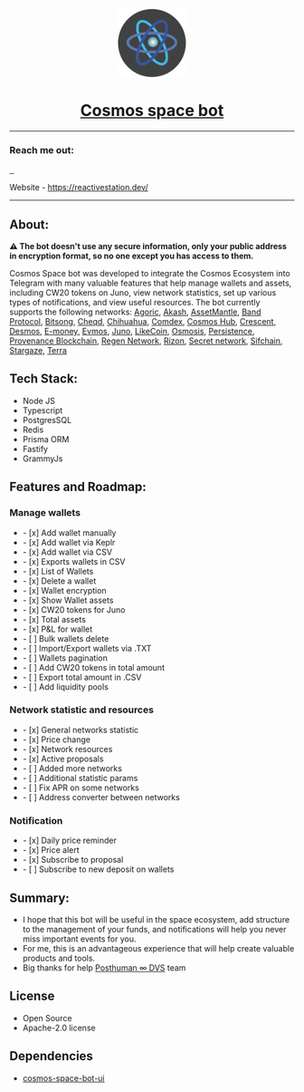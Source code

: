<p align="center">
<img src="server/assets/logo_small.png" width="120" height="120" text-align="center">
</p>
<h1 align="center"><a href="https://t.me/CosmosSpaceBot">Cosmos space bot <br /></a></h1>

---

<h3 align="left">Reach me out:</h3>

[//]: # (<img src="https://img.shields.io/badge/typescript-%23007ACC.svg?style=for-the-badge&logo=typescript&logoColor=white" alt="">)

<a href="https://twitter.com/RoenkoAnton">
<img src="https://img.shields.io/badge/Twitter-%231DA1F2.svg?style=for-the-badge&logo=Twitter&logoColor=white" alt="">
</a>
<a href="https://www.linkedin.com/in/anton-royenko-375030160/">
<img src="https://img.shields.io/badge/linkedin-%230077B5.svg?style=for-the-badge&logo=linkedin&logoColor=white" alt="">
</a>
<a href="https://t.me/ReactiveGuy">
<img src="https://img.shields.io/badge/Telegram-2CA5E0?style=for-the-badge&logo=telegram&logoColor=white" alt="">
</a>

Website - https://reactivestation.dev/

---

<h2 align="left">About:</h3>

<b>⚠️ The bot doesn't use any secure information, only your public address in encryption format, 
so no one except you has access to them.
</b>
<p>Cosmos Space bot was developed to integrate the Cosmos Ecosystem into Telegram with many valuable 
features that help manage wallets and assets, including CW20 tokens on Juno, view network statistics, 
set up various types of notifications, and view useful resources. The bot currently supports the 
following networks: <a href="https://agoric.com">Agoric</a>, 
<a href="https://akash.network">Akash</a>, <a href="https://assetmantle.one">AssetMantle</a>, 
<a href="https://bandprotocol.com">Band Protocol</a>, <a href="https://bitsong.io">Bitsong</a>, 
<a href="https://cheqd.io/">Cheqd</a>, <a href="https://www.chihuahua.wtf">Chihuahua</a>, 
<a href="https://comdex.one">Comdex</a>, <a href="https://cosmos.network">Cosmos Hub</a>, 
<a href="https://crescent.network/">Crescent</a>, <a href="https://www.desmos.network">Desmos</a>, 
<a href="https://e-money.com/">E-money</a>, <a href="https://evmos.org/">Evmos</a>, 
<a href="https://www.junonetwork.io">Juno</a>, <a href="https://about.like.co">LikeCoin</a>, 
<a href="https://osmosis.zone">Osmosis</a>, <a href="https://rest.core.persistence.one/">Persistence</a>,
<a href="https://www.provenance.io">Provenance Blockchain</a>, <a href="https://www.regen.network">Regen Network</a>,
<a href="https://rizon.world">Rizon</a>, <a href="https://scrt.network">Secret network</a>,
<a href="https://www.sifchain.finance">Sifchain</a>, <a href="https://www.stargaze.zone">Stargaze</a>, 
<a href="https://www.terra.money">Terra</a>
</p>

<h2 align="left">Tech Stack:</h3>
<ul>
<li>Node JS</li>
<li>Typescript</li>
<li>PostgresSQL</li>
<li>Redis</li>
<li>Prisma ORM</li>
<li>Fastify</li>
<li>GrammyJs</li>
</ul>

<h2 align="left">Features and Roadmap:</h3>
<h3>Manage wallets</h3>
<ul>
<li>- [x] Add wallet manually</li>
<li>- [x] Add wallet via Keplr</li>
<li>- [x] Add wallet via CSV</li>
<li>- [x] Exports wallets in CSV</li>
<li>- [x] List of Wallets</li>
<li>- [x] Delete a wallet</li>
<li>- [x] Wallet encryption</li>
<li>- [x] Show Wallet assets</li>
<li>- [x] CW20 tokens for Juno</li>
<li>- [x] Total assets</li>
<li>- [x] P&L for wallet</li>
<li>- [ ] Bulk wallets delete</li>
<li>- [ ] Import/Export wallets via .TXT</li>
<li>- [ ] Wallets pagination</li>
<li>- [ ] Add CW20 tokens in total amount</li>
<li>- [ ] Export total amount in .CSV</li>
<li>- [ ] Add liquidity pools</li>
</ul>

<h3>Network statistic and resources</h3>
<ul>
<li>- [x] General networks statistic</li>
<li>- [x] Price change</li>
<li>- [x] Network resources</li>
<li>- [x] Active proposals</li>
<li>- [ ] Added more networks</li>
<li>- [ ] Additional statistic params</li>
<li>- [ ] Fix APR on some networks</li>
<li>- [ ] Address converter between networks</li>
</ul>

<h3>Notification</h3>
<ul>
<li>- [x] Daily price reminder</li>
<li>- [x] Price alert</li>
<li>- [x] Subscribe to proposal</li>
<li>- [ ] Subscribe to new deposit on wallets</li>
</ul>

<h2 align="left">Summary:</h3>

<ul>
<li>I hope that this bot will be useful in the space ecosystem, add structure to the management 
of your funds, and notifications will help you never miss important events for you.
</li>
<li>For me, this is an advantageous experience that will help create valuable products and tools. </li>
<li>Big thanks for help <a href="https://posthuman.digital/">Posthuman ∞ DVS</a> team</li>
</ul>

<h2 align="left">License</h2>

<ul>
<li>Open Source</li>
<li>Apache-2.0 license</li>
</ul>

<h2 align="left">Dependencies</h2>
<ul>
<li><a href="https://github.com/antonRoyenko/cosmos-space-bot-ui">cosmos-space-bot-ui</a></li>
</ul>
